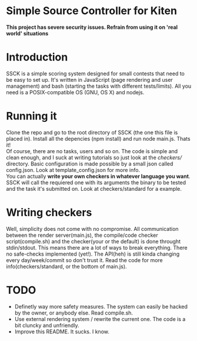 Simple Source Controller for Kiten
=======

**This project has severe security issues. Refrain from using it on 'real world' situations**

# Introduction
SSCK is a simple scoring system designed for small contests that need to be easy to set up. It's written in JavaScript (page rendering and user management) and bash (starting the tasks with different tests/limits). All you need is a POSIX-compatible OS (GNU, OS X) and nodejs.

# Running it
Clone the repo and go to the root directory of SSCK (the one this file is placed in). Install all the depencies (npm install) and run node main.js. Thats it!  
Of course, there are no tasks, users and so on. The code is simple and clean enough, and I suck at writing tutorials so just look at the *checkers/* directory.
Basic configuration is made possible by a small json called config.json. Look at template\_config.json for more info.  
You can actually **write your own checkers in whatever language you want**. SSCK will call the requiered one with its arguments the binary to be tested and the task it's submitted on. Look at checkers/standard for a example.  

# Writing checkers
Well, simplicity does not come with no compromise. All communication between the render server(main.js), the compile/code checker script(compile.sh) and the checker(your or the default) is done throught stdin/stdout. This means there are a lot of ways to break everything. There no safe-checks implemented (yet!). The API(heh) is still kinda changing every day/week/commit so don't trust it. Read the code for more info(checkers/standard, or the bottom of main.js).

# TODO
 * Definetly way more safety measures. The system can easily be hacked by the owner, or anybody else. Read compile.sh.
 * Use external rendering system / rewrite the current one. The code is a bit cluncky and unfriendly.
 * Improve this README. It sucks. I know.
